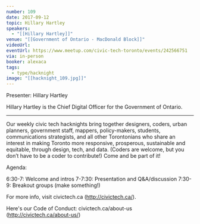 ```yaml
---
number: 109
date: 2017-09-12
topic: Hillary Hartley
speakers:
  - "[[Hillary Hartley]]"
venue: "[[Government of Ontario - MacDonald Block]]"
videoUrl:
eventUrl: https://www.meetup.com/civic-tech-toronto/events/242566751
via: in-person
booker: alexaca
tags:
  - type/hacknight
image: "[[hacknight_109.jpg]]"
---
```


Presenter: Hillary Hartley

Hillary Hartley is the Chief Digital Officer for the Government of Ontario.

***

Our weekly civic tech hacknights bring together designers, coders, urban planners, government staff, mappers, policy-makers, students, communications strategists, and all other Torontonians who share an interest in making Toronto more responsive, prosperous, sustainable and equitable, through design, tech, and data. (Coders are welcome, but you don’t have to be a coder to contribute!) Come and be part of it!

Agenda:

6:30-7: Welcome and intros
7-7:30: Presentation and Q&A/discussion
7:30-9: Breakout groups (make something!)

For more info, visit civictech.ca (http://civictech.ca/).

Here's our Code of Conduct: civictech.ca/about-us (http://civictech.ca/about-us/)